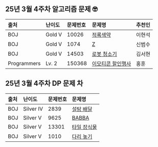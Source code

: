 ## 25년 3월 4주차 알고리즘 문제 🤓
|출처|난이도|문제번호|문제명|추천인|
|:---|:---|:---|:---|:---|
|BOJ|Gold V|10026|[적록색약](https://www.acmicpc.net/problem/10026)|이현석|
|BOJ|Gold V|1074|[Z](https://www.acmicpc.net/problem/1074)|신범수|
|BOJ|Gold V|14503|[로봇 청소기](https://www.acmicpc.net/problem/14503)|김서현|
|Programmers|Lv. 2 |150368|[이모티콘 할인행사](https://school.programmers.co.kr/learn/courses/30/lessons/150368)|홍훈|

## 25년 3월 4주차 DP 문제 차
|출처|난이도|문제번호|문제명|
|:---|:---|:---|:---|
|BOJ|Silver IV|2839|[설탕 배달](https://www.acmicpc.net/problem/2839)|
|BOJ|Silver V|9625|[BABBA](https://www.acmicpc.net/problem/9625)|
|BOJ|Silver V|13301|[타일 장식물](https://www.acmicpc.net/problem/13301)|
|BOJ|Silver V|1010|[다리 놓기](https://www.acmicpc.net/problem/1010)|
